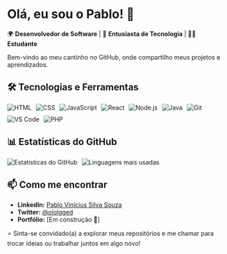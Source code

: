 # Olá, eu sou o Pablo! 👋

🌍 **Desenvolvedor de Software** | 🚀 **Entusiasta de Tecnologia** | 👨‍🎓 **Estudante**

Bem-vindo ao meu cantinho no GitHub, onde compartilho meus projetos e aprendizados.

## 🛠️ Tecnologias e Ferramentas

<div style="display: flex; gap: 10px; flex-wrap: wrap;">
  <img src="https://img.shields.io/badge/-HTML-E34F26?style=for-the-badge&logo=html5&logoColor=white" alt="HTML">
  <img src="https://img.shields.io/badge/-CSS-1572B6?style=for-the-badge&logo=css3&logoColor=white" alt="CSS">
  <img src="https://img.shields.io/badge/-JavaScript-F7DF1E?style=for-the-badge&logo=javascript&logoColor=black" alt="JavaScript">
  <img src="https://img.shields.io/badge/-React-61DAFB?style=for-the-badge&logo=react&logoColor=black" alt="React">
  <img src="https://img.shields.io/badge/-Node.js-339933?style=for-the-badge&logo=node.js&logoColor=white" alt="Node.js">
  <img src="https://img.shields.io/badge/-Java-007396?style=for-the-badge&logo=java&logoColor=white" alt="Java">
  <img src="https://img.shields.io/badge/-Git-F05032?style=for-the-badge&logo=git&logoColor=white" alt="Git">
  <img src="https://img.shields.io/badge/-VS_Code-007ACC?style=for-the-badge&logo=visual-studio-code&logoColor=white" alt="VS Code">
  <img src="https://img.shields.io/badge/-PHP-777BB4?style=for-the-badge&logo=php&logoColor=white" alt="PHP">
</div>


## 📊 Estatísticas do GitHub

<div style="display: flex; gap: 10px;">
  <img src="https://github-readme-stats.vercel.app/api?username=oLolgged&show_icons=true&theme=algolia&hide_border=true" alt="Estatísticas do GitHub">
  <img src="https://github-readme-stats.vercel.app/api/top-langs/?username=oLolgged&layout=compact&theme=algolia&hide_border=true" alt="Linguagens mais usadas">
</div>

## 📫 Como me encontrar

- **LinkedIn:** [Pablo Vinícius Silva Souza](https://linkedin.com/in/pablo-vinicius-silva-souza-2a23031b3/)
- **Twitter:** [@ololgged](https://twitter.com/ololgged)
- **Portfólio:** [Em construção 🚧]


⭐️ Sinta-se convidado(a) a explorar meus repositórios e me chamar para trocar ideias ou trabalhar juntos em algo novo!

